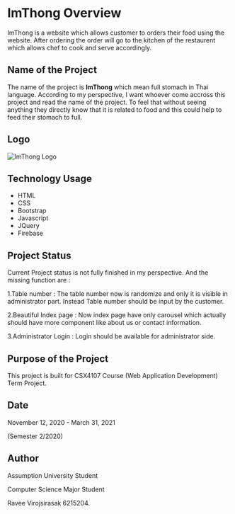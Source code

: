 # ImThong Overview

ImThong is a website which allows customer to orders their food using the website. After ordering the order will go to the kitchen of the restaurent which allows chef to cook and serve accordingly.

## Name of the Project

The name of the project is **ImThong** which mean full stomach in Thai language. According to my perspective, I want whoever come accross this project and read the name of the project. To feel that without seeing anything they directly know that it is related to food and this could help to feed their stomach to full.

## Logo

![ImThong Logo](https://pasteboard.co/JTXeACI.png "ImThong Logo")

## Technology Usage
* HTML
* CSS
* Bootstrap
* Javascript
* JQuery
* Firebase

## Project Status

Current Project status is not fully finished in my perspective. And the missing function are :

1.Table number : The table number now is randomize and only it is visible in administrator part. Instead Table number should be input by the  customer.

2.Beautiful Index page : Now index page have only carousel which actually should have more component like about us or contact information.

3.Administrator Login : Login should be available for administrator side.

## Purpose of the Project
This project is built for CSX4107 Course (Web Application Development) Term Project.

## Date
November 12, 2020 - March 31, 2021 

(Semester 2/2020)

## Author
Assumption University Student

Computer Science Major Student

Ravee Virojsirasak 6215204.